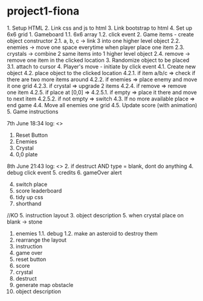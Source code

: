 # project1-fiona

<HTML>
1. Setup HTML
2. Link css and js to html
3. Link bootstrap to html
4. Set up 6x6 grid

<JS>
1. Gameboard
  1.1. 6x6 array
  1.2. click event
2. Game items - create object constructor
  2.1. a, b, c -> link 3 into one higher level object
  2.2. enemies -> move one space everytime when player place one item
  2.3. crystals -> combine 2 same items into 1 higher level object
  2.4. remove -> remove one item in the clicked location
3. Randomize object to be placed
  3.1. attach to cursor
4. Player's move - initiate by click event
  4.1. Create new object
  4.2. place object to the clicked location
    4.2.1. if item a/b/c => check if there are two more items around
    4.2.2. if enemies => place enemy and move it one grid
    4.2.3. if crystal => upgrade 2 items
    4.2.4. if remove => remove one item
    4.2.5. if place at [0,0] =>
      4.2.5.1. if empty => place it there and move to next item
      4.2.5.2. if not empty => switch
  4.3. If no more available place => end game
  4.4. Move all enemies one grid
  4.5. Update score (with animation)
5. Game instructions

7th June 18:34 log:
<<Not yet finished>>
1. Reset Button
2. Enemies
3. Crystal
4. 0,0 plate

8th June 21:43 log:
<<TO DO>>
2. if destruct AND type = blank, dont do anything
4. debug click event
5. credits
6. gameOver alert

4. switch place
6. score leaderboard
6. tidy up css
7. shorthand

//KO
5. instruction layout
3. object description
5. when crystal place on blank -> stone
1. enemies
  1.1. debug
  1.2. make an asteroid to destroy them
3. rearrange the layout
6. instruction
8. game over
4. reset button
5. score
2. crystal
3. destruct
8. generate map obstacle
7. object description
